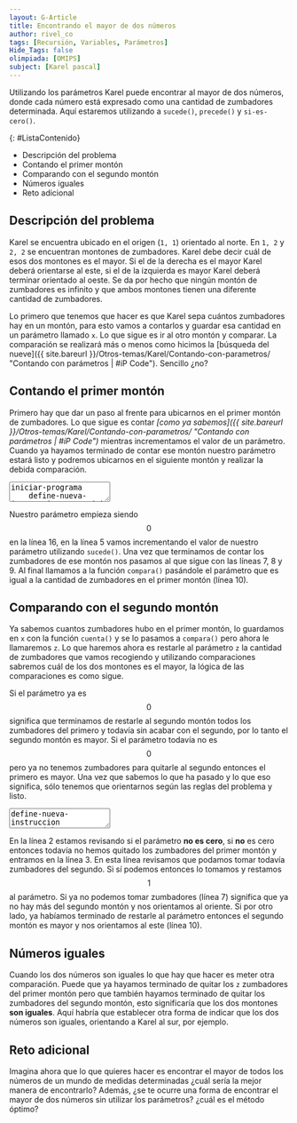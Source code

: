 ```yaml
---
layout: G-Article
title: Encontrando el mayor de dos números
author: rivel_co
tags: [Recursión, Variables, Parámetros]
Hide_Tags: false
olimpiada: [OMIPS]
subject: [Karel pascal]
---
```


Utilizando los parámetros Karel puede encontrar al mayor de dos números, donde cada número está expresado como una cantidad de zumbadores determinada. Aquí estaremos utilizando a `sucede()`, `precede()` y `si-es-cero()`.  

{: #ListaContenido}
- Descripción del problema
- Contando el primer montón
- Comparando con el segundo montón
- Números iguales
- Reto adicional

## Descripción del problema

Karel se encuentra ubicado en el origen (`1, 1`) orientado al norte. En `1, 2` y `2, 2` se encuentran montones de zumbadores. Karel debe decir cuál de esos dos montones es el mayor. Si el de la derecha es el mayor Karel deberá orientarse al este, si el de la izquierda es mayor Karel deberá terminar orientado al oeste. Se da por hecho que ningún montón de zumbadores es infinito y que ambos montones tienen una diferente cantidad de zumbadores.

Lo primero que tenemos que hacer es que Karel sepa cuántos zumbadores hay en un montón, para esto vamos a contarlos y guardar esa cantidad en un parámetro llamado `x`. Lo que sigue es ir al otro montón y comparar. La comparación se realizará más o menos como hicimos la [búsqueda del nueve]({{ site.bareurl }}/Otros-temas/Karel/Contando-con-parametros/ "Contando con parámetros &vert; #iP Code"). <span>Sencillo ¿no?</span>

## Contando el primer montón

Primero hay que dar un paso al frente para ubicarnos en el primer montón de zumbadores. Lo que sigue es contar *[como ya sabemos]({{ site.bareurl }}/Otros-temas/Karel/Contando-con-parametros/ "Contando con parámetros &vert; #iP Code")* mientras incrementamos el valor de un parámetro. Cuando ya hayamos terminado de contar ese montón nuestro parámetro estará listo y podremos ubicarnos en el siguiente montón y realizar la debida comparación.

<textarea class="karelp">
iniciar-programa
    define-nueva-instruccion cuenta(x) como inicio
        si junto-a-zumbador entonces inicio
            coge-zumbador;
            cuenta(sucede(x));
        fin sino inicio
            repetir 3 veces gira-izquierda;
            avanza;
            gira-izquierda;
            compara(x);
        fin;
    fin;

    inicia-ejecucion
        avanza;
        cuenta(0);
        apagate;
    termina-ejecucion
finalizar-programa</textarea>

Nuestro parámetro empieza siendo $$0$$ en la línea 16, en la línea 5 vamos incrementando el valor de nuestro parámetro utilizando `sucede()`. Una vez que terminamos de contar los zumbadores de ese montón nos pasamos al que sigue con las líneas 7, 8 y 9. Al final llamamos a la función `compara()` pasándole el parámetro que es igual a la cantidad de zumbadores en el primer montón (línea 10).

## Comparando con el segundo montón

Ya sabemos cuantos zumbadores hubo en el primer montón, lo guardamos en `x` con la función `cuenta()` y se lo pasamos a `compara()` pero ahora le llamaremos `z`. Lo que haremos ahora es restarle al parámetro `z` la cantidad de zumbadores que vamos recogiendo y utilizando comparaciones sabremos cuál de los dos montones es el mayor, la lógica de las comparaciones es como sigue.

Si el parámetro ya es $$0$$ significa que terminamos de restarle al segundo montón todos los zumbadores del primero y todavía sin acabar con el segundo, por lo tanto el segundo montón es mayor. Si el parámetro todavía no es $$0$$ pero ya no tenemos zumbadores para quitarle al segundo entonces el primero es mayor. Una vez que sabemos lo que ha pasado y lo que eso significa, sólo tenemos que orientarnos según las reglas del problema y listo.

<textarea class="karelp">
define-nueva-instruccion compara(z) como inicio
    si no si-es-cero(z) entonces inicio
        si junto-a-zumbador entonces inicio
            coge-zumbador;
            compara(precede(z));
        fin sino inicio
            mientras no-orientado-al-oeste hacer gira-izquierda;
        fin;
    fin sino inicio
        mientras no-orientado-al-este hacer gira-izquierda;
    fin;
fin;</textarea>

En la línea 2 estamos revisando si el parámetro **no es cero**, si **no** es cero entonces todavía no hemos quitado los zumbadores del primer montón y entramos en la línea 3. En esta línea revisamos que podamos tomar todavía zumbadores del segundo. Si sí podemos entonces lo tomamos y restamos $$1$$ al parámetro. Si ya no podemos tomar zumbadores (línea 7) significa que ya no hay más del segundo montón y nos orientamos al oriente. Si por otro lado, ya habíamos terminado de restarle al parámetro entonces el segundo montón es mayor y nos orientamos al este (línea 10).

## Números iguales

Cuando los dos números son iguales lo que hay que hacer es meter otra comparación. Puede que ya hayamos terminado de quitar los `z` zumbadores del primer montón pero que también hayamos terminado de quitar los zumbadores del segundo montón, esto significaría que los dos montones **son iguales**. Aquí habría que establecer otra forma de indicar que los dos números son iguales, orientando a Karel al sur, por ejemplo.

## Reto adicional

Imagina ahora que lo que quieres hacer es encontrar el mayor de todos los números de un mundo de medidas determinadas ¿cuál sería la mejor manera de encontrarlo? Además, ¿se te ocurre una forma de encontrar el mayor de dos números sin utilizar los parámetros? ¿cuál es el método óptimo?